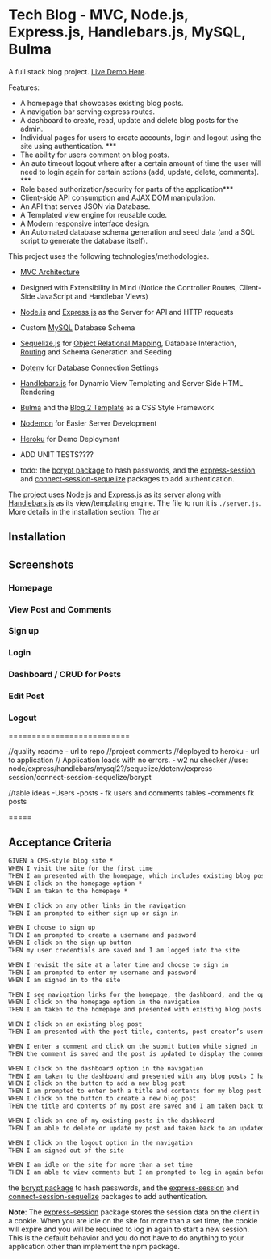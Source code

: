 # Tech Blog - MVC, Node.js, Express.js, Handlebars.js, MySQL, Bulma

A full stack blog project. [Live Demo Here](https://www.heroku.com).

Features:

* A homepage that showcases existing blog posts. 
* A navigation bar serving express routes.
* A dashboard to create, read, update and delete blog posts for the admin.
* Individual pages for users to create accounts, login and logout using the site using authentication. ***
* The ability for users comment on blog posts.
* An auto timeout logout where after a certain amount of time the user will need to login again for certain actions (add, update, delete, comments). ***
* Role based authorization/security for parts of the application***
* Client-side API consumption and AJAX DOM manipulation.
* An API that serves JSON via Database.
* A Templated view engine for reusable code.
* A Modern responsive interface design.
* An Automated database schema generation and seed data (and a SQL script to generate the database itself).

This project uses the following technologies/methodologies. 

* [MVC Architecture](https://en.wikipedia.org/wiki/Model%E2%80%93view%E2%80%93controller)
* Designed with Extensibility in Mind (Notice the Controller Routes, Client-Side JavaScript and Handlebar Views)
* [Node.js](https://nodejs.org/en/) and [Express.js](https://expressjs.com/) as the Server for API and HTTP requests
* Custom [MySQL](https://www.mysql.com/) Database Schema
* [Sequelize.js](https://sequelize.org/) for [Object Relational Mapping](https://en.wikipedia.org/wiki/Object%E2%80%93relational_mapping), Database Interaction, [Routing](https://expressjs.com/en/guide/routing.html) and Schema Generation and Seeding
* [Dotenv](https://www.npmjs.com/package/dotenv) for Database Connection Settings
* [Handlebars.js](https://handlebarsjs.com/) for Dynamic View Templating and Server Side HTML Rendering
* [Bulma](https://bulma.io/) and the [Blog 2 Template](https://github.com/BulmaTemplates/bulma-templates/blob/master/templates/blog-tailsaw.html) as a CSS Style Framework
* [Nodemon](https://www.npmjs.com/package/nodemon) for Easier Server Development
* [Heroku](https://www.heroku.com) for Demo Deployment
* ADD UNIT TESTS????

* todo: the [bcrypt package](https://www.npmjs.com/package/bcrypt) to hash passwords, and the [express-session](https://www.npmjs.com/package/express-session) and [connect-session-sequelize](https://www.npmjs.com/package/connect-session-sequelize) packages to add authentication.

The project uses [Node.js](https://nodejs.org/en/) and [Express.js](https://expressjs.com/) as its server along with [Handlebars.js](https://handlebarsjs.com/) as its view/templating engine. The file to run it is `./server.js`. More details in the installation section. The ar

## Installation

## Screenshots

### Homepage

### View Post and Comments

### Sign up

### Login

### Dashboard / CRUD for Posts

### Edit Post

### Logout


==========================

//quality readme - url to repo
//project comments
//deployed to heroku - url to application
// Application loads with no errors. - w2 nu checker
//use: node/express/handlebars/mysql2?/sequelize/dotenv/express-session/connect-session-sequelize/bcrypt

//table ideas
-Users
-posts - fk users and comments tables
-comments fk posts

=====

## Acceptance Criteria

```md
GIVEN a CMS-style blog site *
WHEN I visit the site for the first time
THEN I am presented with the homepage, which includes existing blog posts if any have been posted; navigation links for the homepage and the dashboard; and the option to log in
WHEN I click on the homepage option *
THEN I am taken to the homepage *

WHEN I click on any other links in the navigation
THEN I am prompted to either sign up or sign in

WHEN I choose to sign up
THEN I am prompted to create a username and password
WHEN I click on the sign-up button
THEN my user credentials are saved and I am logged into the site

WHEN I revisit the site at a later time and choose to sign in
THEN I am prompted to enter my username and password
WHEN I am signed in to the site

THEN I see navigation links for the homepage, the dashboard, and the option to log out
WHEN I click on the homepage option in the navigation
THEN I am taken to the homepage and presented with existing blog posts that include the post title and the date created

WHEN I click on an existing blog post
THEN I am presented with the post title, contents, post creator’s username, and date created for that post and have the option to leave a comment

WHEN I enter a comment and click on the submit button while signed in
THEN the comment is saved and the post is updated to display the comment, the comment creator’s username, and the date created

WHEN I click on the dashboard option in the navigation
THEN I am taken to the dashboard and presented with any blog posts I have already created and the option to add a new blog post
WHEN I click on the button to add a new blog post
THEN I am prompted to enter both a title and contents for my blog post
WHEN I click on the button to create a new blog post
THEN the title and contents of my post are saved and I am taken back to an updated dashboard with my new blog post

WHEN I click on one of my existing posts in the dashboard
THEN I am able to delete or update my post and taken back to an updated dashboard

WHEN I click on the logout option in the navigation
THEN I am signed out of the site

WHEN I am idle on the site for more than a set time
THEN I am able to view comments but I am prompted to log in again before I can add, update, or delete comments
```

the [bcrypt package](https://www.npmjs.com/package/bcrypt) to hash passwords, and the [express-session](https://www.npmjs.com/package/express-session) and [connect-session-sequelize](https://www.npmjs.com/package/connect-session-sequelize) packages to add authentication.

**Note**: The [express-session](https://www.npmjs.com/package/express-session) package stores the session data on the client in a cookie. When you are idle on the site for more than a set time, the cookie will expire and you will be required to log in again to start a new session. This is the default behavior and you do not have to do anything to your application other than implement the npm package.
